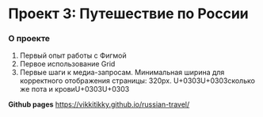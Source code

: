 # Проект 3: Путешествие по России

### О проекте
1) Первый опыт работы с Фигмой
2) Первое использование Grid
3) Первые шаги к медиа-запросам.
Минимальная ширина для корректного отображения страницы: 320px. 
U+0303U+0303сколько же пота и кровиU+0303U+0303


**Github pages**
https://vikkitikky.github.io/russian-travel/
